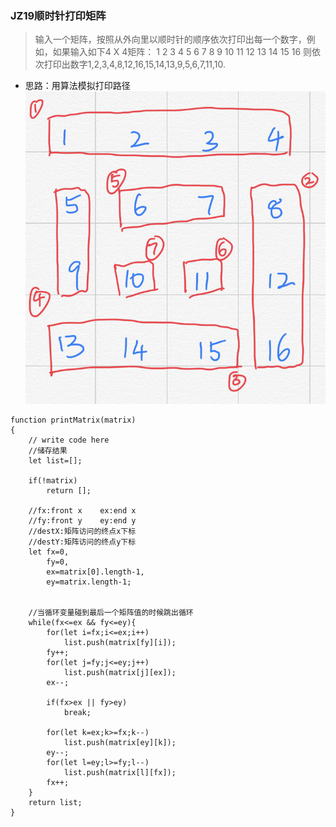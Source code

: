 ### JZ19顺时针打印矩阵
> 输入一个矩阵，按照从外向里以顺时针的顺序依次打印出每一个数字，例如，如果输入如下4 X 4矩阵： 1 2 3 4 5 6 7 8 9 10 11 12 13 14 15 16 则依次打印出数字1,2,3,4,8,12,16,15,14,13,9,5,6,7,11,10.

- 思路：用算法模拟打印路径
![Alt](剑指offer/img-ref-0.png)

```
function printMatrix(matrix)
{
    // write code here
    //储存结果
    let list=[];
    
    if(!matrix)
        return [];
    
    //fx:front x    ex:end x
    //fy:front y    ey:end y
    //destX:矩阵访问的终点x下标
    //destY:矩阵访问的终点y下标
    let fx=0,
        fy=0,
        ex=matrix[0].length-1,
        ey=matrix.length-1;
    
    
    //当循环变量碰到最后一个矩阵值的时候跳出循环
    while(fx<=ex && fy<=ey){
        for(let i=fx;i<=ex;i++)
            list.push(matrix[fy][i]);
        fy++;
        for(let j=fy;j<=ey;j++)
            list.push(matrix[j][ex]);
        ex--;
        
        if(fx>ex || fy>ey)
            break;
        
        for(let k=ex;k>=fx;k--)
            list.push(matrix[ey][k]);
        ey--;
        for(let l=ey;l>=fy;l--)
            list.push(matrix[l][fx]);
        fx++;
    }
    return list;
}
```
